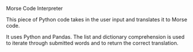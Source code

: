 Morse Code Interpreter

This piece of Python code takes in the user input and translates it to Morse code.

It uses Python and Pandas.
The list and dictionary comprehension is used to iterate through submitted words and to return the correct translation.
